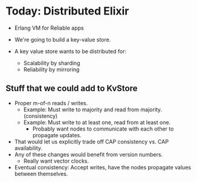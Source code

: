 
# Today: Distributed Elixir

 * Erlang VM for Reliable apps

 * We're going to build a key-value store.
 * A key value store wants to be distributed for:
   * Scalability by sharding
   * Reliability by mirroring

## Stuff that we could add to KvStore

 * Proper m-of-n reads / writes.
   * Example: Must write to majority and read from majority. (consistency)
   * Example: Must write to at least one, read from at least one. 
     * Probably want nodes to communicate with each other to propagate updates.
 * That would let us explicitly trade off 
   CAP consistency vs. CAP availability.
 * Any of these changes would benefit from version numbers.
   * Really want vector clocks.
 * Eventual consistency: Accept writes, have the nodes propagate values
   between themselves.

